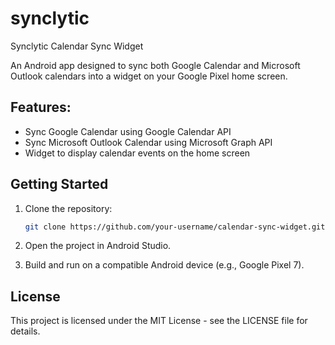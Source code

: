 # synclytic
Synclytic Calendar Sync Widget

An Android app designed to sync both Google Calendar and Microsoft Outlook calendars into a widget on your Google Pixel home screen.

## Features:
- Sync Google Calendar using Google Calendar API
- Sync Microsoft Outlook Calendar using Microsoft Graph API
- Widget to display calendar events on the home screen

## Getting Started
1. Clone the repository:
   ```bash
   git clone https://github.com/your-username/calendar-sync-widget.git

2. Open the project in Android Studio.

3. Build and run on a compatible Android device (e.g., Google Pixel 7).

## License
This project is licensed under the MIT License - see the LICENSE file for details.
